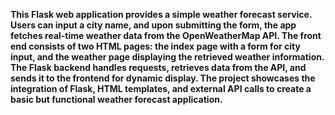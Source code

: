 **This Flask web application provides a simple weather forecast service. Users can input a city name, and upon submitting the form, the app fetches real-time weather data from the OpenWeatherMap API. The front end consists of two HTML pages: the index page with a form for city input, and the weather page displaying the retrieved weather information. The Flask backend handles requests, retrieves data from the API, and sends it to the frontend for dynamic display. The project showcases the integration of Flask, HTML templates, and external API calls to create a basic but functional weather forecast application.**
